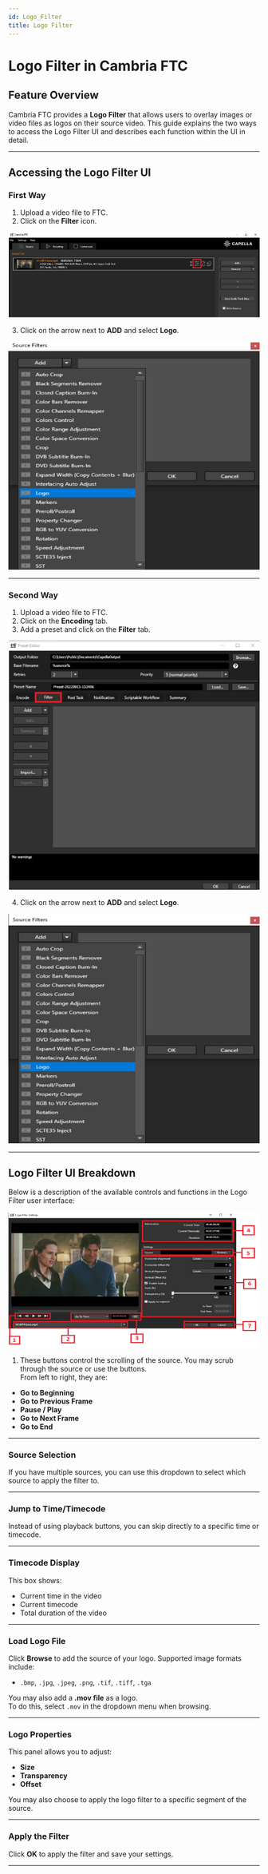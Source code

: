 ```yaml
---
id: Logo_Filter
title: Logo Filter
---
```


# Logo Filter in Cambria FTC

## Feature Overview

Cambria FTC provides a **Logo Filter** that allows users to overlay images or video files as logos on their source video. This guide explains the two ways to access the Logo Filter UI and describes each function within the UI in detail.

---

## Accessing the Logo Filter UI

### First Way

1. Upload a video file to FTC.
2. Click on the **Filter** icon.

![Screenshot](01_filter_icon.png)

3. Click on the arrow next to **ADD** and select **Logo**.

![Screenshot](02_add_logo.png)

---

### Second Way

1. Upload a video file to FTC.
2. Click on the **Encoding** tab.
3. Add a preset and click on the **Filter** tab.

![Screenshot](03_encoding_tab.png)

4. Click on the arrow next to **ADD** and select **Logo**.

![Screenshot](04_add_logo_encoding.png)

---

## Logo Filter UI Breakdown

Below is a description of the available controls and functions in the Logo Filter user interface:

![Screenshot](05_add_logo_encoding.png)

1. These buttons control the scrolling of the source. You may scrub through the source or use the buttons.  
From left to right, they are:

- **Go to Beginning**  
- **Go to Previous Frame**  
- **Pause / Play**  
- **Go to Next Frame**  
- **Go to End**


---

### Source Selection

If you have multiple sources, you can use this dropdown to select which source to apply the filter to.


---

### Jump to Time/Timecode

Instead of using playback buttons, you can skip directly to a specific time or timecode.

---

### Timecode Display

This box shows:

- Current time in the video  
- Current timecode  
- Total duration of the video

---

### Load Logo File

Click **Browse** to add the source of your logo. Supported image formats include:

- `.bmp`, `.jpg`, `.jpeg`, `.png`, `.tif`, `.tiff`, `.tga`

You may also add a **.mov file** as a logo.  
To do this, select `.mov` in the dropdown menu when browsing.


---

### Logo Properties

This panel allows you to adjust:

- **Size**  
- **Transparency**  
- **Offset**  

You may also choose to apply the logo filter to a specific segment of the source.

---

### Apply the Filter

Click **OK** to apply the filter and save your settings.

---


